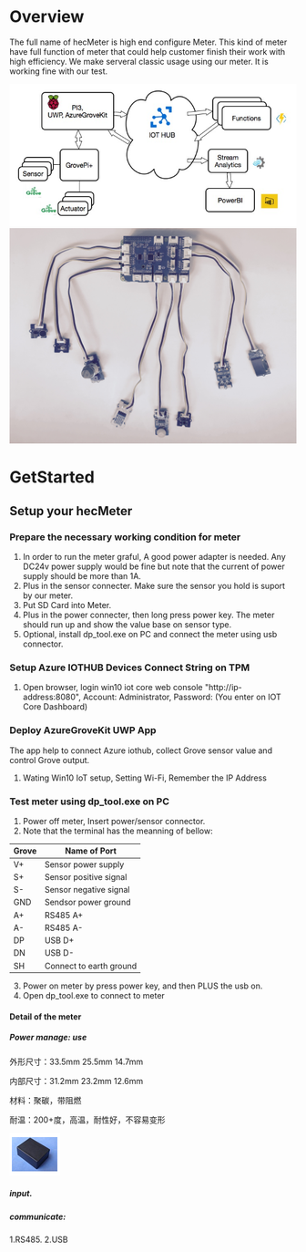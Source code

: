 # Overview
The full name of hecMeter is high end configure Meter. This kind of meter have full function of meter that could help customer finish their work with high efficiency.
We make serveral classic usage using our meter. It is working fine with our test.

![Data flow](data-flow.png)
![Physical](physical.jpg)

# GetStarted
## Setup your hecMeter
### Prepare the necessary working condition for meter
1. In order to run the meter graful, A good power adapter is needed. Any DC24v
   power supply would be fine but note that the current of power supply should
   be more than 1A.
2. Plus in the sensor connecter. Make sure the sensor you hold is suport by our
   meter.  
3. Put SD Card into Meter.
4. Plus in the power connecter, then long press power key. The meter should run
   up and show the value base on sensor type.  
5. Optional, install dp_tool.exe on PC and connect the meter using usb connector.


### Setup Azure IOTHUB Devices Connect String on TPM
1. Open browser, login win10 iot core web console "http://ip-address:8080", Account: Administrator, Password: (You enter on IOT Core Dashboard)


### Deploy AzureGroveKit UWP App
The app help to connect Azure iothub, collect Grove sensor value and control Grove output.
1. Wating Win10 IoT setup, Setting Wi-Fi, Remember the IP Address


### Test meter using dp_tool.exe on PC
1. Power off meter, Insert power/sensor connector.
2. Note that the terminal has the meanning of bellow:

  Grove| Name of Port
  -----| ------------
  V+   | Sensor power supply
  S+   | Sensor positive signal
  S-   | Sensor negative signal
  GND  | Sendsor power ground
  A+   | RS485 A+
  A-   | RS485 A-
  DP   | USB D+
  DN   | USB D-
  SH   | Connect to earth ground
3. Power on meter by press power key, and then PLUS the usb on.
4. Open dp_tool.exe to connect to meter

#### Detail of the meter
#####  Power manage: use
外形尺寸：33.5mm 25.5mm 14.7mm

内部尺寸：31.2mm 23.2mm 12.6mm

材料：聚碳，带阻燃

耐温：200+度，高温，耐性好，不容易变形

![Physical](isolate_power.png)
##### input.
##### communicate:
  1.RS485.
  2.USB